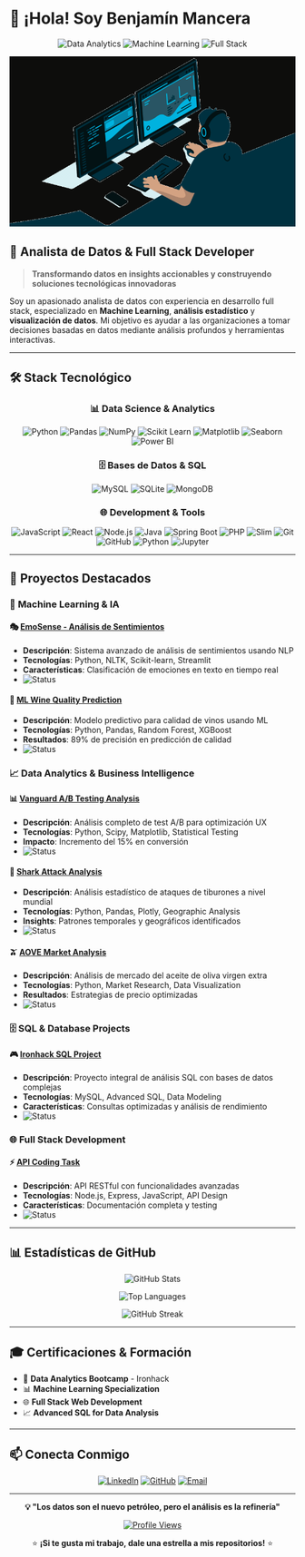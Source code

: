 # 👋 ¡Hola! Soy Benjamín Mancera

<div align="center">
  
![Data Analytics](https://img.shields.io/badge/Data%20Analytics-Expert-blue?style=for-the-badge&logo=analytics&logoColor=white)
![Machine Learning](https://img.shields.io/badge/Machine%20Learning-Specialist-green?style=for-the-badge&logo=python&logoColor=white)
![Full Stack](https://img.shields.io/badge/Full%20Stack-Developer-orange?style=for-the-badge&logo=javascript&logoColor=white)

</div>

<div align="center">
  <img src="https://raw.githubusercontent.com/Potential17/Potential17/master/user%20(2).gif" alt="Data Analytics Banner" width="600" height="300">
</div>

## 🚀 Analista de Datos & Full Stack Developer

> **Transformando datos en insights accionables y construyendo soluciones tecnológicas innovadoras**

Soy un apasionado analista de datos con experiencia en desarrollo full stack, especializado en **Machine Learning**, **análisis estadístico** y **visualización de datos**. Mi objetivo es ayudar a las organizaciones a tomar decisiones basadas en datos mediante análisis profundos y herramientas interactivas.

---

## 🛠️ **Stack Tecnológico**

<div align="center">

### 📊 **Data Science & Analytics**
![Python](https://img.shields.io/badge/Python-3776AB?style=for-the-badge&logo=python&logoColor=white)
![Pandas](https://img.shields.io/badge/Pandas-150458?style=for-the-badge&logo=pandas&logoColor=white)
![NumPy](https://img.shields.io/badge/NumPy-013243?style=for-the-badge&logo=numpy&logoColor=white)
![Scikit Learn](https://img.shields.io/badge/Scikit_Learn-F7931E?style=for-the-badge&logo=scikit-learn&logoColor=white)
![Matplotlib](https://img.shields.io/badge/Matplotlib-11557c?style=for-the-badge&logo=python&logoColor=white)
![Seaborn](https://img.shields.io/badge/Seaborn-3776AB?style=for-the-badge&logo=python&logoColor=white)
![Power BI](https://img.shields.io/badge/Power%20BI-F2C811?style=for-the-badge&logoColor=black)

### 🗄️ **Bases de Datos & SQL**
![MySQL](https://img.shields.io/badge/MySQL-4479A1?style=for-the-badge&logo=mysql&logoColor=white)
![SQLite](https://img.shields.io/badge/SQLite-003B57?style=for-the-badge&logo=sqlite&logoColor=white)
![MongoDB](https://img.shields.io/badge/MongoDB-47A248?style=for-the-badge&logo=mongodb&logoColor=white)

### 🌐 **Development & Tools**

![JavaScript](https://img.shields.io/badge/JavaScript-F7DF1E?style=for-the-badge&logo=javascript&logoColor=black) ![React](https://img.shields.io/badge/React-61DAFB?style=for-the-badge&logo=react&logoColor=black) ![Node.js](https://img.shields.io/badge/Node.js-43853D?style=for-the-badge&logo=nodedotjs&logoColor=white)
![Java](https://img.shields.io/badge/Java-007396?style=for-the-badge&logo=java&logoColor=white) ![Spring Boot](https://img.shields.io/badge/Spring%20Boot-6DB33F?style=for-the-badge&logo=springboot&logoColor=white)
![PHP](https://img.shields.io/badge/PHP-777BB4?style=for-the-badge&logo=php&logoColor=white) ![Slim](https://img.shields.io/badge/Slim-74A045?style=for-the-badge&logo=slim&logoColor=white)
![Git](https://img.shields.io/badge/Git-F05032?style=for-the-badge&logo=git&logoColor=white) ![GitHub](https://img.shields.io/badge/GitHub-181717?style=for-the-badge&logo=github&logoColor=white)
![Python](https://img.shields.io/badge/Python-3776AB?style=for-the-badge&logo=python&logoColor=white) ![Jupyter](https://img.shields.io/badge/Jupyter-F37626?style=for-the-badge&logo=jupyter&logoColor=white)

</div>

---

## 🎯 **Proyectos Destacados**

### 🧠 **Machine Learning & IA**

#### 🎭 [EmoSense - Análisis de Sentimientos](https://github.com/Benja022/EmoSense)
- **Descripción**: Sistema avanzado de análisis de sentimientos usando NLP
- **Tecnologías**: Python, NLTK, Scikit-learn, Streamlit
- **Características**: Clasificación de emociones en texto en tiempo real
- ![Status](https://img.shields.io/badge/Status-Completado-success)

#### 🍷 [ML Wine Quality Prediction](https://github.com/Benja022/ML-Wine-Quality)
- **Descripción**: Modelo predictivo para calidad de vinos usando ML
- **Tecnologías**: Python, Pandas, Random Forest, XGBoost
- **Resultados**: 89% de precisión en predicción de calidad
- ![Status](https://img.shields.io/badge/Status-Completado-success)

### 📈 **Data Analytics & Business Intelligence**

#### 📊 [Vanguard A/B Testing Analysis](https://github.com/Benja022/vanguard-ab-test)
- **Descripción**: Análisis completo de test A/B para optimización UX
- **Tecnologías**: Python, Scipy, Matplotlib, Statistical Testing
- **Impacto**: Incremento del 15% en conversión
- ![Status](https://img.shields.io/badge/Status-Completado-success)

#### 🦈 [Shark Attack Analysis](https://github.com/Benja022/ATAQUE-DE-TIBURONES)
- **Descripción**: Análisis estadístico de ataques de tiburones a nivel mundial
- **Tecnologías**: Python, Pandas, Plotly, Geographic Analysis
- **Insights**: Patrones temporales y geográficos identificados
- ![Status](https://img.shields.io/badge/Status-Completado-success)

#### 🫒 [AOVE Market Analysis](https://github.com/Benja022/Market-Analisys-AOVE)
- **Descripción**: Análisis de mercado del aceite de oliva virgen extra
- **Tecnologías**: Python, Market Research, Data Visualization
- **Resultados**: Estrategias de precio optimizadas
- ![Status](https://img.shields.io/badge/Status-Completado-success)

### 🗄️ **SQL & Database Projects**

#### 🎮 [Ironhack SQL Project](https://github.com/Benja022/SQL-Ironhack-Project)
- **Descripción**: Proyecto integral de análisis SQL con bases de datos complejas
- **Tecnologías**: MySQL, Advanced SQL, Data Modeling
- **Características**: Consultas optimizadas y análisis de rendimiento
- ![Status](https://img.shields.io/badge/Status-Completado-success)

### 🌐 **Full Stack Development**

#### ⚡ [API Coding Task](https://github.com/Benja022/api-coding-task-fork)
- **Descripción**: API RESTful con funcionalidades avanzadas
- **Tecnologías**: Node.js, Express, JavaScript, API Design
- **Características**: Documentación completa y testing
- ![Status](https://img.shields.io/badge/Status-Completado-success)

---

## 📊 **Estadísticas de GitHub**

<div align="center">
  
![GitHub Stats](https://github-readme-stats.vercel.app/api?username=Benja022&show_icons=true&theme=tokyonight&count_private=true)

![Top Languages](https://github-readme-stats.vercel.app/api/top-langs/?username=Benja022&layout=compact&theme=tokyonight)

![GitHub Streak](https://github-readme-streak-stats.herokuapp.com/?user=Benja022&theme=tokyonight)

</div>

---

## 🎓 **Certificaciones & Formación**

- 🎯 **Data Analytics Bootcamp** - Ironhack
- 📊 **Machine Learning Specialization** 
- 🌐 **Full Stack Web Development**
- 📈 **Advanced SQL for Data Analysis**

---

## 📫 **Conecta Conmigo**

<div align="center">

[![LinkedIn](https://img.shields.io/badge/LinkedIn-0077B5?style=for-the-badge&logo=linkedin&logoColor=white)](https://www.linkedin.com/in/benja-full-stack/)
[![GitHub](https://img.shields.io/badge/GitHub-100000?style=for-the-badge&logo=github&logoColor=white)](https://github.com/Benja022)
[![Email](https://img.shields.io/badge/Email-D14836?style=for-the-badge&logo=gmail&logoColor=white)](mailto:bemanji@gmail.com)

</div>

---

<div align="center">
  
**💡 "Los datos son el nuevo petróleo, pero el análisis es la refinería"**

[![Profile Views](https://komarev.com/ghpvc/?username=Benja022&color=blueviolet&style=for-the-badge&label=VISITANTES+DEL+PERFIL)](https://github.com/Benja022)

⭐ **¡Si te gusta mi trabajo, dale una estrella a mis repositorios!** ⭐

</div>
